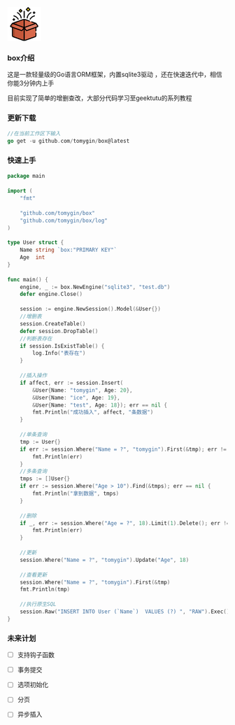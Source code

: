 <img src="logo.png" style="zoom:15%;" />

### box介绍

这是一款轻量级的Go语言ORM框架，内置sqlite3驱动 ，还在快速迭代中，相信你能3分钟内上手 

目前实现了简单的增删查改，大部分代码学习至geektutu的系列教程

### 更新下载

```go
//在当前工作区下输入
go get -u github.com/tomygin/box@latest
```

### 快速上手

```go
package main

import (
    "fmt"
    
	"github.com/tomygin/box"
	"github.com/tomygin/box/log"
)

type User struct {
	Name string `box:"PRIMARY KEY"`
	Age  int
}

func main() {
	engine, _ := box.NewEngine("sqlite3", "test.db")
	defer engine.Close()

	session := engine.NewSession().Model(&User{})
	//增删表
	session.CreateTable()
	defer session.DropTable()
	//判断表存在
	if session.IsExistTable() {
		log.Info("表存在")
	}

	//插入操作
	if affect, err := session.Insert(
		&User{Name: "tomygin", Age: 20},
		&User{Name: "ice", Age: 19},
		&User{Name: "test", Age: 18}); err == nil {
		fmt.Println("成功插入", affect, "条数据")
	}

	//单条查询
	tmp := User{}
	if err := session.Where("Name = ?", "tomygin").First(&tmp); err != nil {
		fmt.Println(err)
	}
	//多条查询
	tmps := []User{}
	if err := session.Where("Age > 10").Find(&tmps); err == nil {
		fmt.Println("拿到数据", tmps)
	}

	//删除
	if _, err := session.Where("Age = ?", 18).Limit(1).Delete(); err != nil {
		fmt.Println(err)
	}

	//更新
	session.Where("Name = ?", "tomygin").Update("Age", 18)

	//查看更新
	session.Where("Name = ?", "tomygin").First(&tmp)
	fmt.Println(tmp)

	//执行原生SQL
	session.Raw("INSERT INTO User (`Name`)  VALUES (?) ", "RAW").Exec()
}

```

### 未来计划

- [ ] 支持钩子函数
- [ ] 事务提交
- [ ] 选项初始化
- [ ] 分页
- [ ] 异步插入

